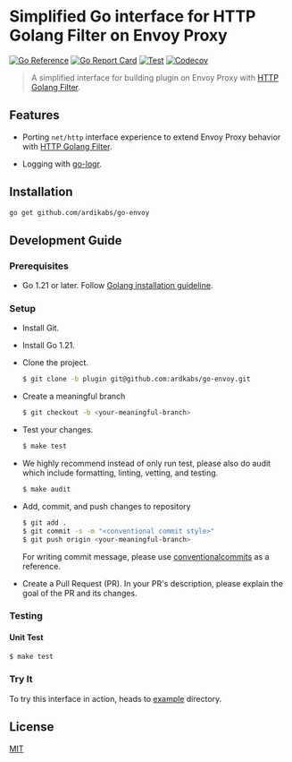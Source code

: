 # Simplified Go interface for HTTP Golang Filter on Envoy Proxy

[![Go Reference](https://pkg.go.dev/badge/github.com/ardikabs/go-envoy.svg)](https://pkg.go.dev/github.com/ardikabs/go-envoy)
[![Go Report Card](https://goreportcard.com/badge/github.com/ardikabs/go-envoy)](https://goreportcard.com/report/github.com/ardikabs/go-envoy)
[![Test](https://github.com/ardikabs/go-envoy/actions/workflows/test.yaml/badge.svg?branch=main)](https://github.com/ardikabs/go-envoy/actions/workflows/test.yaml)
[![Codecov](https://codecov.io/gh/ardikabs/go-envoy/branch/main/graph/badge.svg)](https://codecov.io/gh/ardikabs/go-envoy)

> A simplified interface for building plugin on Envoy Proxy with [HTTP Golang Filter](https://www.envoyproxy.io/docs/envoy/latest/configuration/http/http_filters/golang_filter).

## Features

* Porting `net/http` interface experience to extend Envoy Proxy behavior with [HTTP Golang Filter](https://www.envoyproxy.io/docs/envoy/latest/configuration/http/http_filters/golang_filter).

* Logging with [go-logr](https://github.com/go-logr/logr).

## Installation

```bash
go get github.com/ardikabs/go-envoy
```

## Development Guide

### Prerequisites

* Go 1.21 or later. Follow [Golang installation guideline](https://golang.org/doc/install).

### Setup

* Install Git.

* Install Go 1.21.

* Clone the project.

    ```bash
    $ git clone -b plugin git@github.com:ardkabs/go-envoy.git
    ```

* Create a meaningful branch

    ```bash
    $ git checkout -b <your-meaningful-branch>
    ```

* Test your changes.

    ```bash
    $ make test
    ```

* We highly recommend instead of only run test, please also do audit which include formatting, linting, vetting, and testing.

    ```bash
    $ make audit
    ```

* Add, commit, and push changes to repository

    ```bash
    $ git add .
    $ git commit -s -m "<conventional commit style>"
    $ git push origin <your-meaningful-branch>
    ```

    For writing commit message, please use [conventionalcommits](https://www.conventionalcommits.org/en/v1.0.0/) as a reference.

* Create a Pull Request (PR). In your PR's description, please explain the goal of the PR and its changes.

### Testing

#### Unit Test

```bash
$ make test
```

### Try It

To try this interface in action, heads to [example](./example) directory.

## License

[MIT](./LICENSE)
